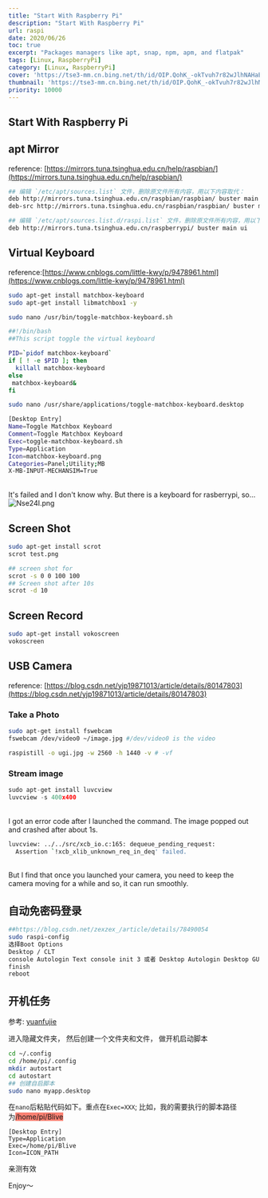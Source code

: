 ```yaml
---
title: "Start With Raspberry Pi"
description: "Start With Raspberry Pi"
url: raspi
date: 2020/06/26
toc: true
excerpt: "Packages managers like apt, snap, npm, apm, and flatpak"
tags: [Linux, RaspberryPi]
category: [Linux, RaspberryPi]
cover: 'https://tse3-mm.cn.bing.net/th/id/OIP.QohK_-okTvuh7r82wJlhNAHaE9?w=465&h=180'
thumbnail: 'https://tse3-mm.cn.bing.net/th/id/OIP.QohK_-okTvuh7r82wJlhNAHaE9?w=180&h=180'
priority: 10000
---
```


## Start With Raspberry Pi

<a name="zrj6g"></a>
## apt Mirror
reference: [https://mirrors.tuna.tsinghua.edu.cn/help/raspbian/](https://mirrors.tuna.tsinghua.edu.cn/help/raspbian/)<br />

```bash
## 编辑 `/etc/apt/sources.list` 文件，删除原文件所有内容，用以下内容取代：
deb http://mirrors.tuna.tsinghua.edu.cn/raspbian/raspbian/ buster main non-free contrib
deb-src http://mirrors.tuna.tsinghua.edu.cn/raspbian/raspbian/ buster main non-free contrib

## 编辑 `/etc/apt/sources.list.d/raspi.list` 文件，删除原文件所有内容，用以下内容取代：
deb http://mirrors.tuna.tsinghua.edu.cn/raspberrypi/ buster main ui
```


<a name="7Ngbi"></a>
## Virtual Keyboard
reference:[https://www.cnblogs.com/little-kwy/p/9478961.html](https://www.cnblogs.com/little-kwy/p/9478961.html)
```bash
sudo apt-get install matchbox-keyboard
sudo apt-get install libmatchbox1 -y
```


```bash
sudo nano /usr/bin/toggle-matchbox-keyboard.sh
```


```bash
##!/bin/bash
##This script toggle the virtual keyboard

PID=`pidof matchbox-keyboard`
if [ ! -e $PID ]; then
  killall matchbox-keyboard
else
 matchbox-keyboard&
fi
```


```bash
sudo nano /usr/share/applications/toggle-matchbox-keyboard.desktop
```


```bash
[Desktop Entry]
Name=Toggle Matchbox Keyboard
Comment=Toggle Matchbox Keyboard
Exec=toggle-matchbox-keyboard.sh
Type=Application
Icon=matchbox-keyboard.png
Categories=Panel;Utility;MB
X-MB-INPUT-MECHANSIM=True
```

<br />It's failed and I don't know why. But there is a keyboard for rasberrypi, so...
![Nse24I.png](https://s1.ax1x.com/2020/06/26/Nse24I.png)

## Screen Shot


```bash
sudo apt-get install scrot
scrot test.png

## screen shot for
scrot -s 0 0 100 100
## Screen shot after 10s
scrot -d 10

```


<a name="7c6vp"></a>
## Screen Record


```bash
sudo apt-get install vokoscreen
vokoscreen
```


<a name="UitKE"></a>
## USB Camera
reference: [https://blog.csdn.net/yjp19871013/article/details/80147803](https://blog.csdn.net/yjp19871013/article/details/80147803)
<a name="ehp8l"></a>
### Take a Photo
```bash
sudo apt-get install fswebcam
fswebcam /dev/video0 ~/image.jpg #/dev/video0 is the video
```


```bash
raspistill -o ugi.jpg -w 2560 -h 1440 -v # -vf
```


<a name="Lutis"></a>
### Stream image
```python
sudo apt-get install luvcview
luvcview -s 400x400
```

<br />I got an error code after I launched the command. The image popped out and crashed after about 1s.<br />

```bash
luvcview: ../../src/xcb_io.c:165: dequeue_pending_request:
  Assertion `!xcb_xlib_unknown_req_in_deq' failed.
```

<br />But I find that once you launched your camera, you need to keep the camera moving for a while and so, it can run smoothly.<br />

<a name="Z6Lcj"></a>
## 自动免密码登录


```bash
##https://blog.csdn.net/zexzex_/article/details/78490054
sudo raspi-config
选择Boot Options
Desktop / CLT
console Autologin Text console init 3 或者 Desktop Autologin Desktop GUI 桌面环境
finish
reboot
```

## 开机任务
参考: [yuanfujie](https://blog.csdn.net/u011720560/article/details/80591460)

进入隐藏文件夹， 然后创建一个文件夹和文件， 做开机启动脚本

```bash
cd ~/.config
cd /home/pi/.config
mkdir autostart
cd autostart
## 创建自启脚本
sudo nano myapp.desktop
```
在`nano`后粘贴代码如下。重点在`Exec=XXX`;
比如，我的需要执行的脚本路径为<span style="background:salmon">/home/pi/Blive</span>
```desktop
[Desktop Entry]
Type=Application
Exec=/home/pi/Blive
Icon=ICON_PATH
```
亲测有效


Enjoy～
